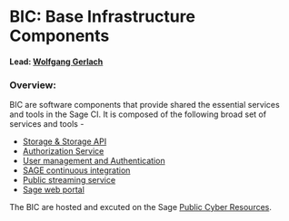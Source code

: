 # BIC: Base Infrastructure Components

#### Lead: [Wolfgang Gerlach](mailto:wolfgang@uchicago.edu)

### Overview:

BIC are software components that provide shared the essential services and tools in the Sage CI. It is composed of the following broad set of services and tools - 

  * [Storage & Storage API]()
  * [Authorization Service](https://github.com/sagecontinuum/bic/blob/master/auth_service.md)
  * [User management and Authentication]()
  * [SAGE continuous integration]()
  * [Public streaming service]()
  * [Sage web portal]()

The BIC are hosted and excuted on the Sage [Public Cyber Resources]().


